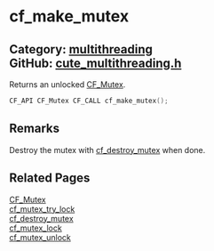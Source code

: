 [](../header.md ':include')

# cf_make_mutex

Category: [multithreading](/api_reference?id=multithreading)  
GitHub: [cute_multithreading.h](https://github.com/RandyGaul/cute_framework/blob/master/include/cute_multithreading.h)  
---

Returns an unlocked [CF_Mutex](/multithreading/cf_mutex.md).

```cpp
CF_API CF_Mutex CF_CALL cf_make_mutex();
```

## Remarks

Destroy the mutex with [cf_destroy_mutex](/multithreading/cf_destroy_mutex.md) when done.

## Related Pages

[CF_Mutex](/multithreading/cf_mutex.md)  
[cf_mutex_try_lock](/multithreading/cf_mutex_try_lock.md)  
[cf_destroy_mutex](/multithreading/cf_destroy_mutex.md)  
[cf_mutex_lock](/multithreading/cf_mutex_lock.md)  
[cf_mutex_unlock](/multithreading/cf_mutex_unlock.md)  
